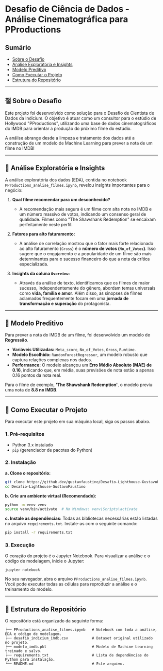 # Desafio de Ciência de Dados - Análise Cinematográfica para PProductions

## Sumário
* [Sobre o Desafio](#-sobre-o-desafio)
* [Análise Exploratória e Insights](#-análise-exploratória-e-insights)
* [Modelo Preditivo](#-modelo-preditivo)
* [Como Executar o Projeto](#-como-executar-o-projeto)
* [Estrutura do Repositório](#-estrutura-do-repositório)

---

## 챌 Sobre o Desafio

Este projeto foi desenvolvido como solução para o Desafio de Cientista de Dados da Indicium. O objetivo é atuar como um consultor para o estúdio de Hollywood "PProductions", utilizando uma base de dados cinematográficos do IMDB para orientar a produção do próximo filme do estúdio.

A análise abrange desde a limpeza e tratamento dos dados até a construção de um modelo de Machine Learning para prever a nota de um filme no IMDB!

---

## 🔎 Análise Exploratória e Insights

A análise exploratória dos dados (EDA), contida no notebook `PProductions_analise_filmes.ipynb`, revelou insights importantes para o negócio:

1.  **Qual filme recomendar para um desconhecido?**
    * A recomendação mais segura é um filme com alta nota no IMDB e um número massivo de votos, indicando um consenso geral de qualidade. Filmes como "The Shawshank Redemption" se encaixam perfeitamente neste perfil.

2.  **Fatores para alto faturamento:**
    * A análise de correlação mostrou que o fator mais forte relacionado ao alto faturamento (`Gross`) é o **número de votos (`No_of_Votes`)**. Isso sugere que o engajamento e a popularidade de um filme são mais determinantes para o sucesso financeiro do que a nota da crítica especializada.

3.  **Insights da coluna `Overview`:**
    * Através da análise de texto, identificamos que os filmes de maior sucesso, independentemente do gênero, abordam temas universais como **vida, família e amor**. Além disso, as sinopses de filmes aclamados frequentemente focam em uma **jornada de transformação e superação** do protagonista.

---

## 🤖 Modelo Preditivo

Para prever a nota do IMDB de um filme, foi desenvolvido um modelo de **Regressão**.

* **Variáveis Utilizadas:** `Meta_score`, `No_of_Votes`, `Gross`, `Runtime`.
* **Modelo Escolhido:** `RandomForestRegressor`, um modelo robusto que captura relações complexas nos dados.
* **Performance:** O modelo alcançou um **Erro Médio Absoluto (MAE) de 0.16**, indicando que, em média, suas previsões de nota estão a apenas 0.16 pontos da nota real.

Para o filme de exemplo, **'The Shawshank Redemption'**, o modelo previu uma nota de **8.8 no IMDB**.

---

## 🚀 Como Executar o Projeto

Para executar este projeto em sua máquina local, siga os passos abaixo.

### 1. Pré-requisitos

- Python 3.x instalado
- `pip` (gerenciador de pacotes do Python)

### 2. Instalação

**a. Clone o repositório:**
```bash
git clone https://github.dev/gustavfaustino/Desafio-Lighthouse-GustavoFaustino
cd Desafio-Lighthouse-GustavoFaustino
```

**b. Crie um ambiente virtual (Recomendado):**
```bash
python -m venv venv
source venv/bin/activate  # No Windows: venv\Scripts\activate
```

**c. Instale as dependências:**
Todas as bibliotecas necessárias estão listadas no arquivo `requirements.txt`. Instale-as com o seguinte comando:
```bash
pip install -r requirements.txt
```

### 3. Execução

O coração do projeto é o Jupyter Notebook. Para visualizar a análise e o código de modelagem, inicie o Jupyter:

```bash
jupyter notebook
```

No seu navegador, abra o arquivo `PProductions_analise_filmes.ipynb`. Você pode executar todas as células para reproduzir a análise e o treinamento do modelo.

---

## 📁 Estrutura do Repositório

O repositório está organizado da seguinte forma:

```
├── PProductions_analise_filmes.ipynb   # Notebook com toda a análise, EDA e código de modelagem.
├── desafio_indicium_imdb.csv           # Dataset original utilizado no projeto.
├── modelo_imdb.pkl                     # Modelo de Machine Learning treinado e salvo.
├── requirements.txt                    # Lista de dependências do Python para instalação.
└── README.md                           # Este arquivo.
```